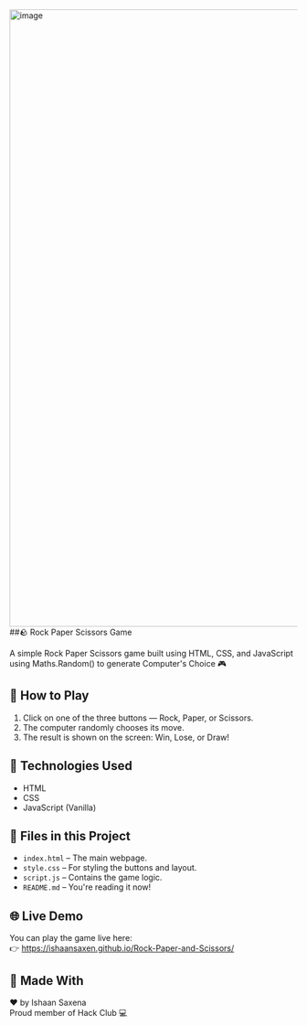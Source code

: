 <img width="1920" height="1080" alt="image" src="https://github.com/user-attachments/assets/32ec4a92-dba9-4efe-a36d-ee310c3e7270" />
##🪨 Rock Paper Scissors Game

A simple Rock Paper Scissors game built using HTML, CSS, and JavaScript using Maths.Random() to generate Computer's Choice 🎮

## 🎯 How to Play
1. Click on one of the three buttons — Rock, Paper, or Scissors.
2. The computer randomly chooses its move.
3. The result is shown on the screen: Win, Lose, or Draw!

## 🔧 Technologies Used
- HTML
- CSS
- JavaScript (Vanilla)

## 📁 Files in this Project
- `index.html` – The main webpage.
- `style.css` – For styling the buttons and layout.
- `script.js` – Contains the game logic.
- `README.md` – You're reading it now!

## 🌐 Live Demo
You can play the game live here:  
👉 https://ishaansaxen.github.io/Rock-Paper-and-Scissors/



## 🙌 Made With
❤️ by Ishaan Saxena   
Proud member of Hack Club 💻

